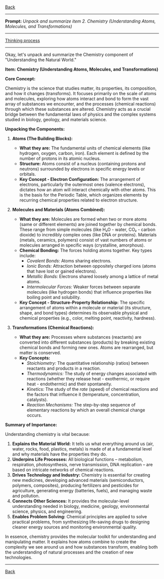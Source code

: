 [Back](../README.md)

---

**Prompt:** *Unpack and summarize item 2. Chemistry (Understanding Atoms, Molecules, and Transformations)*

---

[Thinking process](thoughts.md)

---

Okay, let's unpack and summarize the Chemistry component of "Understanding the Natural World."

**Item:** **Chemistry (Understanding Atoms, Molecules, and Transformations)**

**Core Concept:**

Chemistry is the science that studies matter, its properties, its composition, and how it changes (transforms). It focuses primarily on the scale of atoms and molecules, exploring how atoms interact and bond to form the vast array of substances we encounter, and the processes (chemical reactions) through which these substances are altered. Chemistry acts as a crucial bridge between the fundamental laws of physics and the complex systems studied in biology, geology, and materials science.

**Unpacking the Components:**

1.  **Atoms (The Building Blocks):**
    *   **What they are:** The fundamental units of chemical elements (like hydrogen, oxygen, carbon, iron). Each element is defined by the number of protons in its atomic nucleus.
    *   **Structure:** Atoms consist of a nucleus (containing protons and neutrons) surrounded by electrons in specific energy levels or orbitals.
    *   **Key Concept - Electron Configuration:** The arrangement of electrons, particularly the outermost ones (valence electrons), dictates how an atom will interact chemically with other atoms. This is the basis for the Periodic Table, which organizes elements by recurring chemical properties related to electron structure.

2.  **Molecules and Materials (Atoms Combined):**
    *   **What they are:** Molecules are formed when two or more atoms (same or different elements) are joined together by chemical bonds. These range from simple molecules (like H₂O - water, CO₂ - carbon dioxide) to incredibly complex ones (like DNA or proteins). Materials (metals, ceramics, polymers) consist of vast numbers of atoms or molecules arranged in specific ways (crystalline, amorphous).
    *   **Chemical Bonding:** The forces holding atoms together. Key types include:
        *   *Covalent Bonds:* Atoms sharing electrons.
        *   *Ionic Bonds:* Attraction between oppositely charged ions (atoms that have lost or gained electrons).
        *   *Metallic Bonds:* Electrons shared loosely among a lattice of metal atoms.
        *   *Intermolecular Forces:* Weaker forces between separate molecules (like hydrogen bonds) that influence properties like boiling point and solubility.
    *   **Key Concept - Structure-Property Relationship:** The specific arrangement of atoms within a molecule or material (its structure, shape, and bond types) determines its observable physical and chemical properties (e.g., color, melting point, reactivity, hardness).

3.  **Transformations (Chemical Reactions):**
    *   **What they are:** Processes where substances (reactants) are converted into different substances (products) by breaking existing chemical bonds and forming new ones. Atoms are rearranged, but matter is conserved.
    *   **Key Concepts:**
        *   *Stoichiometry:* The quantitative relationship (ratios) between reactants and products in a reaction.
        *   *Thermodynamics:* The study of energy changes associated with reactions (whether they release heat - exothermic, or require heat - endothermic) and their spontaneity.
        *   *Kinetics:* The study of the *rate* (speed) of chemical reactions and the factors that influence it (temperature, concentration, catalysts).
        *   *Reaction Mechanisms:* The step-by-step sequence of elementary reactions by which an overall chemical change occurs.

**Summary of Importance:**

Understanding chemistry is vital because:

1.  **Explains the Material World:** It tells us what everything around us (air, water, rocks, food, plastics, metals) is made of at a fundamental level and why materials have the properties they do.
2.  **Underpins Life Processes:** All biological functions – metabolism, respiration, photosynthesis, nerve transmission, DNA replication – are based on intricate networks of chemical reactions.
3.  **Drives Technology and Industry:** Chemistry is essential for creating new medicines, developing advanced materials (semiconductors, polymers, composites), producing fertilizers and pesticides for agriculture, generating energy (batteries, fuels), and managing waste and pollution.
4.  **Connects Other Sciences:** It provides the molecular-level understanding needed in biology, medicine, geology, environmental science, physics, and engineering.
5.  **Enables Problem Solving:** Chemical principles are applied to solve practical problems, from synthesizing life-saving drugs to designing cleaner energy sources and monitoring environmental quality.

In essence, chemistry provides the molecular toolkit for understanding and manipulating matter. It explains how atoms combine to create the complexity we see around us and how substances transform, enabling both the understanding of natural processes and the creation of new technologies.

---

[Back](../README.md)
